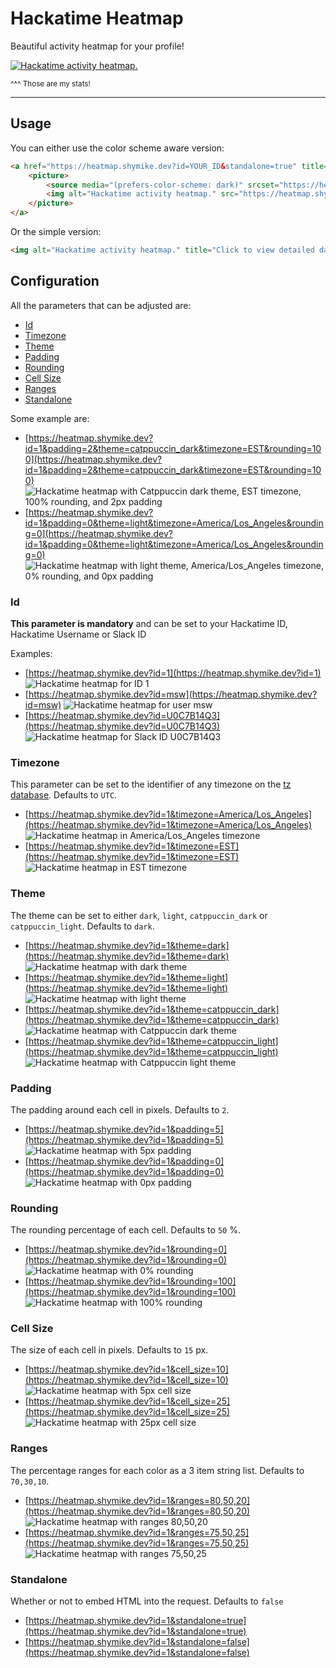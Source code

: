 # Hackatime Heatmap

Beautiful activity heatmap for your profile!

<a href="https://heatmap.shymike.dev?id=263&standalone=true" title="Click to view detailed data for each day!">
    <picture>
        <source media="(prefers-color-scheme: dark)" srcset="https://heatmap.shymike.dev?id=263&theme=dark">
        <img alt="Hackatime activity heatmap." src="https://heatmap.shymike.dev?id=263&theme=light">
    </picture>
</a>

<sub>^^^ Those are my stats!</sub>

---

## Usage

You can either use the color scheme aware version:

```html
<a href="https://heatmap.shymike.dev?id=YOUR_ID&standalone=true" title="Click to view detailed data for each day!">
    <picture>
        <source media="(prefers-color-scheme: dark)" srcset="https://heatmap.shymike.dev?id=YOUR_ID&theme=dark">
        <img alt="Hackatime activity heatmap." src="https://heatmap.shymike.dev?id=YOUR_ID&theme=light">
    </picture>
</a>
```

Or the simple version:

```html
<img alt="Hackatime activity heatmap." title="Click to view detailed data for each day!" src="https://heatmap.shymike.dev?id=YOUR_ID">
```

## Configuration

All the parameters that can be adjusted are:

- [Id](#id)
- [Timezone](#timezone)
- [Theme](#theme)
- [Padding](#padding)
- [Rounding](#rounding)
- [Cell Size](#cell-size)
- [Ranges](#ranges)
- [Standalone](#standalone)

Some example are:

- [https://heatmap.shymike.dev?id=1&padding=2&theme=catppuccin_dark&timezone=EST&rounding=100](https://heatmap.shymike.dev?id=1&padding=2&theme=catppuccin_dark&timezone=EST&rounding=100)
    ![Hackatime heatmap with Catppuccin dark theme, EST timezone, 100% rounding, and 2px padding](https://heatmap.shymike.dev?id=1&padding=2&theme=catppuccin_dark&timezone=EST&rounding=100)
- [https://heatmap.shymike.dev?id=1&padding=0&theme=light&timezone=America/Los_Angeles&rounding=0](https://heatmap.shymike.dev?id=1&padding=0&theme=light&timezone=America/Los_Angeles&rounding=0)
    ![Hackatime heatmap with light theme, America/Los_Angeles timezone, 0% rounding, and 0px padding](https://heatmap.shymike.dev?id=1&padding=0&theme=light&timezone=America/Los_Angeles&rounding=0)

### Id

**This parameter is mandatory** and can be set to your Hackatime ID, Hackatime Username or Slack ID

Examples:

- [https://heatmap.shymike.dev?id=1](https://heatmap.shymike.dev?id=1)
    ![Hackatime heatmap for ID 1](https://heatmap.shymike.dev?id=1)
- [https://heatmap.shymike.dev?id=msw](https://heatmap.shymike.dev?id=msw)
    ![Hackatime heatmap for user msw](https://heatmap.shymike.dev?id=msw)
- [https://heatmap.shymike.dev?id=U0C7B14Q3](https://heatmap.shymike.dev?id=U0C7B14Q3)
    ![Hackatime heatmap for Slack ID U0C7B14Q3](https://heatmap.shymike.dev?id=U0C7B14Q3)

### Timezone

This parameter can be set to the identifier of any timezone on the [tz database](https://en.wikipedia.org/wiki/List_of_tz_database_time_zones). Defaults to `UTC`.

- [https://heatmap.shymike.dev?id=1&timezone=America/Los_Angeles](https://heatmap.shymike.dev?id=1&timezone=America/Los_Angeles)
    ![Hackatime heatmap in America/Los_Angeles timezone](https://heatmap.shymike.dev?id=1&timezone=America/Los_Angeles)
- [https://heatmap.shymike.dev?id=1&timezone=EST](https://heatmap.shymike.dev?id=1&timezone=EST)
    ![Hackatime heatmap in EST timezone](https://heatmap.shymike.dev?id=1&timezone=EST)

### Theme

The theme can be set to either `dark`, `light`, `catppuccin_dark` or `catppuccin_light`. Defaults to `dark`.

- [https://heatmap.shymike.dev?id=1&theme=dark](https://heatmap.shymike.dev?id=1&theme=dark)
    ![Hackatime heatmap with dark theme](https://heatmap.shymike.dev?id=1&theme=dark)
- [https://heatmap.shymike.dev?id=1&theme=light](https://heatmap.shymike.dev?id=1&theme=light)
    ![Hackatime heatmap with light theme](https://heatmap.shymike.dev?id=1&theme=light)
- [https://heatmap.shymike.dev?id=1&theme=catppuccin_dark](https://heatmap.shymike.dev?id=1&theme=catppuccin_dark)
    ![Hackatime heatmap with Catppuccin dark theme](https://heatmap.shymike.dev?id=1&theme=catppuccin_dark)
- [https://heatmap.shymike.dev?id=1&theme=catppuccin_light](https://heatmap.shymike.dev?id=1&theme=catppuccin_light)
    ![Hackatime heatmap with Catppuccin light theme](https://heatmap.shymike.dev?id=1&theme=catppuccin_light)

### Padding

The padding around each cell in pixels. Defaults to `2`.

- [https://heatmap.shymike.dev?id=1&padding=5](https://heatmap.shymike.dev?id=1&padding=5)
    ![Hackatime heatmap with 5px padding](https://heatmap.shymike.dev?id=1&padding=5)
- [https://heatmap.shymike.dev?id=1&padding=0](https://heatmap.shymike.dev?id=1&padding=0)
    ![Hackatime heatmap with 0px padding](https://heatmap.shymike.dev?id=1&padding=0)

### Rounding

The rounding percentage of each cell. Defaults to `50` %.

- [https://heatmap.shymike.dev?id=1&rounding=0](https://heatmap.shymike.dev?id=1&rounding=0)
    ![Hackatime heatmap with 0% rounding](https://heatmap.shymike.dev?id=1&rounding=0)
- [https://heatmap.shymike.dev?id=1&rounding=100](https://heatmap.shymike.dev?id=1&rounding=100)
    ![Hackatime heatmap with 100% rounding](https://heatmap.shymike.dev?id=1&rounding=100)

### Cell Size

The size of each cell in pixels. Defaults to `15` px.

- [https://heatmap.shymike.dev?id=1&cell_size=10](https://heatmap.shymike.dev?id=1&cell_size=10)
    ![Hackatime heatmap with 5px cell size](https://heatmap.shymike.dev?id=1&cell_size=10)
- [https://heatmap.shymike.dev?id=1&cell_size=25](https://heatmap.shymike.dev?id=1&cell_size=25)
    ![Hackatime heatmap with 25px cell size](https://heatmap.shymike.dev?id=1&cell_size=25)

### Ranges

The percentage ranges for each color as a 3 item string list. Defaults to `70,30,10`.

- [https://heatmap.shymike.dev?id=1&ranges=80,50,20](https://heatmap.shymike.dev?id=1&ranges=80,50,20)
    ![Hackatime heatmap with ranges 80,50,20](https://heatmap.shymike.dev?id=1&ranges=80,50,20)
- [https://heatmap.shymike.dev?id=1&ranges=75,50,25](https://heatmap.shymike.dev?id=1&ranges=75,50,25)
    ![Hackatime heatmap with ranges 75,50,25](https://heatmap.shymike.dev?id=1&ranges=75,50,25)

### Standalone

Whether or not to embed HTML into the request. Defaults to `false`

- [https://heatmap.shymike.dev?id=1&standalone=true](https://heatmap.shymike.dev?id=1&standalone=true)
- [https://heatmap.shymike.dev?id=1&standalone=false](https://heatmap.shymike.dev?id=1&standalone=false)
